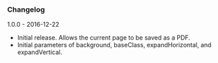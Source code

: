 ### Changelog ###

1.0.0 - 2016-12-22
 * Initial release. Allows the current page to be saved as a PDF.
 * Initial parameters of background, baseClass, expandHorizontal, and expandVertical.
